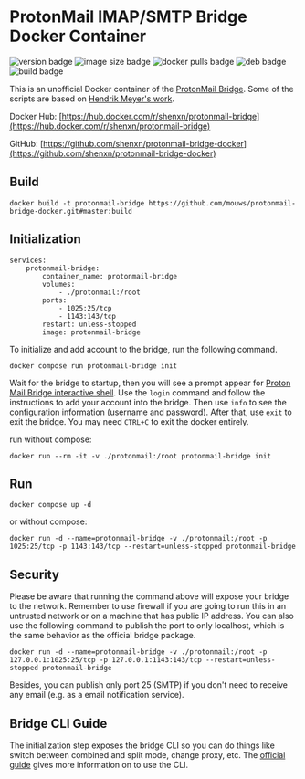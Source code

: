 # ProtonMail IMAP/SMTP Bridge Docker Container

![version badge](https://img.shields.io/docker/v/shenxn/protonmail-bridge)
![image size badge](https://img.shields.io/docker/image-size/shenxn/protonmail-bridge/build)
![docker pulls badge](https://img.shields.io/docker/pulls/shenxn/protonmail-bridge)
![deb badge](https://github.com/shenxn/protonmail-bridge-docker/workflows/pack%20from%20deb/badge.svg)
![build badge](https://github.com/shenxn/protonmail-bridge-docker/workflows/build%20from%20source/badge.svg)

This is an unofficial Docker container of the [ProtonMail Bridge](https://protonmail.com/bridge/). Some of the scripts are based on [Hendrik Meyer's work](https://gitlab.com/T4cC0re/protonmail-bridge-docker).

Docker Hub: [https://hub.docker.com/r/shenxn/protonmail-bridge](https://hub.docker.com/r/shenxn/protonmail-bridge)

GitHub: [https://github.com/shenxn/protonmail-bridge-docker](https://github.com/shenxn/protonmail-bridge-docker)

## Build

```
docker build -t protonmail-bridge https://github.com/mouws/protonmail-bridge-docker.git#master:build
```


## Initialization

```
services:
    protonmail-bridge:
        container_name: protonmail-bridge
        volumes:
            - ./protonmail:/root
        ports:
            - 1025:25/tcp
            - 1143:143/tcp
        restart: unless-stopped
        image: protonmail-bridge
```
To initialize and add account to the bridge, run the following command.

```
docker compose run protonmail-bridge init
```

Wait for the bridge to startup, then you will see a prompt appear for [Proton Mail Bridge interactive shell](https://proton.me/support/bridge-cli-guide). Use the `login` command and follow the instructions to add your account into the bridge. Then use `info` to see the configuration information (username and password). After that, use `exit` to exit the bridge. You may need `CTRL+C` to exit the docker entirely.

run without compose:
```
docker run --rm -it -v ./protonmail:/root protonmail-bridge init
```


## Run

```
docker compose up -d
```

or without compose:

```
docker run -d --name=protonmail-bridge -v ./protonmail:/root -p 1025:25/tcp -p 1143:143/tcp --restart=unless-stopped protonmail-bridge
```

## Security

Please be aware that running the command above will expose your bridge to the network. Remember to use firewall if you are going to run this in an untrusted network or on a machine that has public IP address. You can also use the following command to publish the port to only localhost, which is the same behavior as the official bridge package.

```
docker run -d --name=protonmail-bridge -v ./protonmail:/root -p 127.0.0.1:1025:25/tcp -p 127.0.0.1:1143:143/tcp --restart=unless-stopped protonmail-bridge
```

Besides, you can publish only port 25 (SMTP) if you don't need to receive any email (e.g. as a email notification service).

## Bridge CLI Guide

The initialization step exposes the bridge CLI so you can do things like switch between combined and split mode, change proxy, etc. The [official guide](https://protonmail.com/support/knowledge-base/bridge-cli-guide/) gives more information on to use the CLI.



